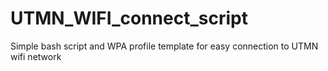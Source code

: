 # UTMN_WIFI_connect_script
Simple bash script and WPA profile template for easy connection to UTMN wifi network
